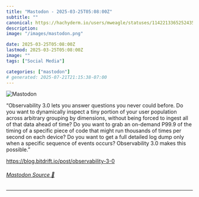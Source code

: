 ```yaml
---
title: "Mastodon - 2025-03-25T05:08:00Z"
subtitle: ""
canonical: https://hachyderm.io/users/mweagle/statuses/114221336525243547
description:
image: "/images/mastodon.png"

date: 2025-03-25T05:08:00Z
lastmod: 2025-03-25T05:08:00Z
image: ""
tags: ["Social Media"]

categories: ["mastodon"]
# generated: 2025-07-21T21:15:38-07:00
---
```

![Mastodon](/images/mastodon.png)

<p>“Observability 3.0 lets you answer questions you never could before. Do you want to dynamically inspect a tiny portion of your user population across arbitrary grouping by dimensions, without being forced to ingest all of that data ahead of time? Do you want to grab an on-demand P99.9 of the timing of a specific piece of code that might run thousands of times per second on each device? Do you want to get a full detailed log dump only when a specific sequence of events occurs? Observability 3.0 makes this possible.”</p><p><a href="https://blog.bitdrift.io/post/observability-3-0" target="_blank" rel="nofollow noopener noreferrer" translate="no"><span class="invisible">https://</span><span class="ellipsis">blog.bitdrift.io/post/observab</span><span class="invisible">ility-3-0</span></a></p>


###### [Mastodon Source 🐘](https://hachyderm.io/@mweagle/114221336525243547)

___
